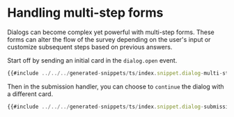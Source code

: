 # Handling multi-step forms

Dialogs can become complex yet powerful with multi-step forms. These forms can alter the flow of the survey depending on the user's input or customize subsequent steps based on previous answers.

Start off by sending an initial card in the `dialog.open` event.

```ts
{{#include ../../../generated-snippets/ts/index.snippet.dialog-multi-step-step-1.ts }}
```

Then in the submission handler, you can choose to `continue` the dialog with a different card.

```ts
{{#include ../../../generated-snippets/ts/index.snippet.dialog-submission-multistep.ts }}
```

